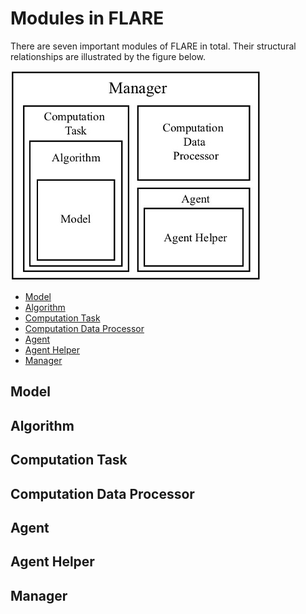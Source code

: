 # Modules in FLARE

There are seven important modules of FLARE in total. Their structural relationships are illustrated by the figure below.

![](image/flare_structure.jpg)

* [Model](#model)
* [Algorithm](#algorithm)
* [Computation Task](#ct)
* [Computation Data Processor](#cdp)
* [Agent](#agent)
* [Agent Helper](#ah)
* [Manager](#manager)

## Model <a name="model"/>

## Algorithm <a name="alg"/>

## Computation Task <a name="ct"/>

## Computation Data Processor <a name="cdp"/>

## Agent <a name="agent"/>

## Agent Helper <a name="ah"/>

## Manager <a name="manager"/>
